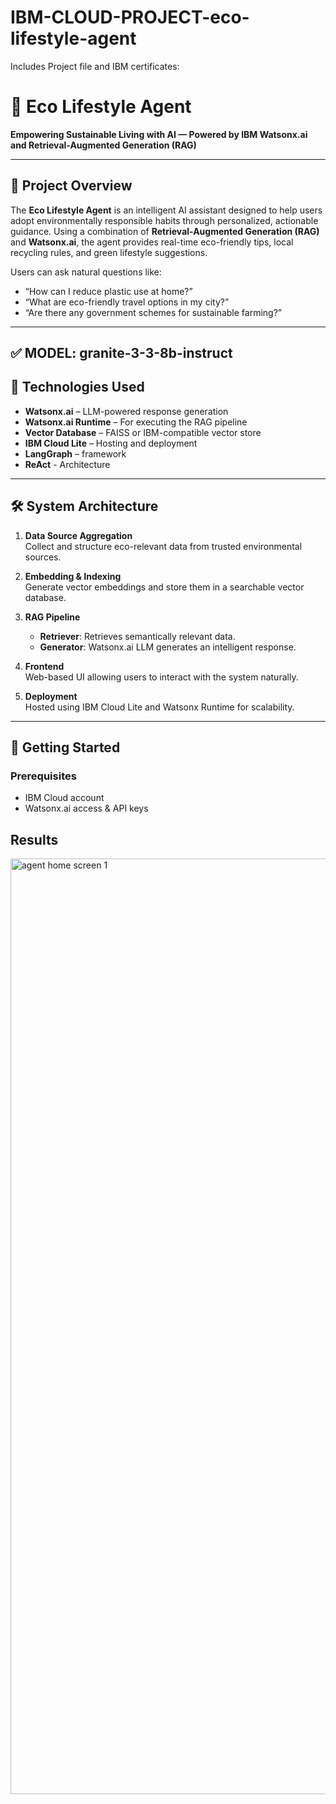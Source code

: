 # IBM-CLOUD-PROJECT-eco-lifestyle-agent
Includes Project file and IBM certificates:
# 🌱 Eco Lifestyle Agent

**Empowering Sustainable Living with AI — Powered by IBM Watsonx.ai and Retrieval-Augmented Generation (RAG)**

---

## 🧩 Project Overview

The **Eco Lifestyle Agent** is an intelligent AI assistant designed to help users adopt environmentally responsible habits through personalized, actionable guidance. Using a combination of **Retrieval-Augmented Generation (RAG)** and **Watsonx.ai**, the agent provides real-time eco-friendly tips, local recycling rules, and green lifestyle suggestions.

Users can ask natural questions like:
- “How can I reduce plastic use at home?”
- “What are eco-friendly travel options in my city?”
- “Are there any government schemes for sustainable farming?”

---

##  ✅ **MODEL: granite-3-3-8b-instruct**

## 🔧 Technologies Used

- **Watsonx.ai** – LLM-powered response generation
- **Watsonx.ai Runtime** – For executing the RAG pipeline
- **Vector Database** – FAISS or IBM-compatible vector store
- **IBM Cloud Lite** – Hosting and deployment
- **LangGraph** – framework
- **ReAct** - Architecture

---

## 🛠️ System Architecture

1. **Data Source Aggregation**  
   Collect and structure eco-relevant data from trusted environmental sources.

2. **Embedding & Indexing**  
   Generate vector embeddings and store them in a searchable vector database.

3. **RAG Pipeline**  
   - **Retriever**: Retrieves semantically relevant data.
   - **Generator**: Watsonx.ai LLM generates an intelligent response.

4. **Frontend**  
   Web-based UI allowing users to interact with the system naturally.

5. **Deployment**  
   Hosted using IBM Cloud Lite and Watsonx Runtime for scalability.

---

## 🚀 Getting Started

### Prerequisites
- IBM Cloud account
- Watsonx.ai access & API keys
  
## Results

<img width="2879" height="1497" alt="agent home screen 1" src="https://github.com/user-attachments/assets/91664c17-cdac-45a7-9fdc-e9f3e26086e5" />
